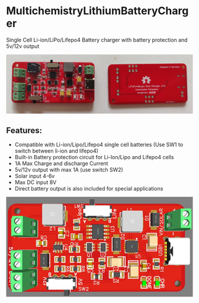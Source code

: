 # MultichemistryLithiumBatteryCharger
Single Cell Li-ion/LiPo/Lifepo4 Battery charger with battery protection and 5v/12v output

![Final PCB Hardware](final_pcb_pic.jpg) 

## Features:
* Compatible with Li-ion/Lipo/Lifepo4 single cell batteries (Use SW1 to switch between li-ion and lifepo4)
* Built-in Battery protection circuit for Li-Ion/Lipo and Lifepo4 cells
* 1A Max Charge and discharge Current
* 5v/12v output with max 1A (use switch SW2)
* Solar input 4-6v
* Max DC input 8V
* Direct battery output is also included for special applications

![3d view](pcb_mockup.jpg) 

